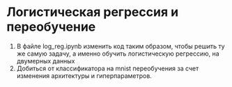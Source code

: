 # Логистическая регрессия и переобучение
1. В файле log_reg.ipynb изменить код таким образом, чтобы решить ту же самую задачу, а именно обучить логистическую регрессию, на двумерных данных
2. Добиться от классификатора на mnist переобучения за счет изменения архитектуры и гиперпараметров.